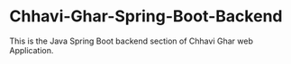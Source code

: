 # Chhavi-Ghar-Spring-Boot-Backend
This is the Java Spring Boot backend section of Chhavi Ghar web Application.
